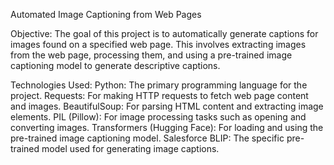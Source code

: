 Automated Image Captioning from Web Pages

Objective:
The goal of this project is to automatically generate captions for images found on a specified web page. 
This involves extracting images from the web page, processing them, and using a pre-trained image captioning model to generate descriptive captions.

Technologies Used:
Python: The primary programming language for the project.
Requests: For making HTTP requests to fetch web page content and images.
BeautifulSoup: For parsing HTML content and extracting image elements.
PIL (Pillow): For image processing tasks such as opening and converting images.
Transformers (Hugging Face): For loading and using the pre-trained image captioning model.
Salesforce BLIP: The specific pre-trained model used for generating image captions.
